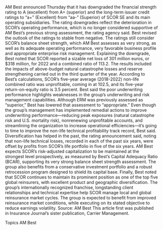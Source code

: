 AM Best announced Thursday that it has downgraded the financial strength rating to A (excellent) from A+ (superior) and the long-term issuer credit ratings to “a+” (Excellent) from “aa-” (Superior) of SCOR SE and its main operating subsidiaries.
The rating downgrades reflect the deterioration in SCOR’s operating performance, which is no longer considered supportive of AM Best’s previous strong assessment, the rating agency said.
Best revised the outlook of the ratings to stable from negative.
The ratings still consider SCOR’s balance sheet strength, which AM Best assesses as very strong, as well as its adequate operating performance, very favorable business profile and appropriate enterprise risk management.
Explaining the downgrade, Best noted that SCOR reported a sizable net loss of 301 million euros, or $318 million, for 2022 and a combined ratio of 113.2. The results included the impacts of above-budget natural catastrophe losses and reserve strengthening carried out in the third quarter of the year.
According to Best’s calculations, SCOR’s five-year average (2018-2022) non-life combined ratio was unprofitable, coming in at 102.5, and its five-year return-on-equity ratio is 3.5 percent.
Best said the poor underwriting performance highlights weaknesses in the group’s underwriting and risk management capabilities. Although ERM was previously assessed as “superior,” Best has lowered that assessment to “appropriate.”
Even though the group’s management has implemented remedial actions to improve underwriting performance—reducing peak exposures (natural catastrophe risk and U.S. mortality risk), nonrenewing unprofitable accounts, and streamlining the organization to increase operational efficiencies—it’s going to time to improve the non-life technical profitability track record, Best said.
Diversification has helped in the past, the rating announcement said, noting that non-life technical losses, recorded in each of the past six years, were offset by profits from SCOR’s life portfolio in five of the six years.
AM Best expects SCOR’s risk-adjusted capitalization to be maintained at the strongest level prospectively, as measured by Best’s Capital Adequacy Ratio (BCAR), supporting its very strong balance sheet strength assessment. The group also benefits from a conservative investment portfolio and a robust retrocession program designed to shield its capital base.
Finally, Best noted that SCOR continues to maintain its prominent position as one of the top five global reinsurers, with excellent product and geographic diversification. The group’s internationally recognized franchise, longstanding client relationships and technical expertise help SCOR manage local and global reinsurance market cycles.
The group is expected to benefit from improved reinsurance market conditions, while executing on its stated objective to reduce earnings volatility.
Source: AM Best
This article first was published in Insurance Journal’s sister publication, Carrier Management.

Topics
AM Best
